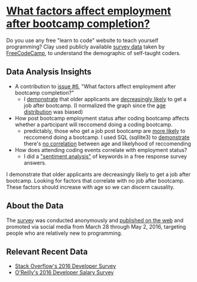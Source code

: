 # [What factors affect employment after bootcamp completion?](https://www.kaggle.com/chessybo/bootcamp-success-vs-age)

Do you use any free "learn to code" website to teach yourself programming? Clay used publicly available [survey data](https://github.com/freeCodeCamp/2016-new-coder-survey) taken by [FreeCodeCamp](https://www.freecodecamp.org/), to understand the demographic of self-taught coders.

## Data Analysis Insights
- A contribution to [issue #6](https://github.com/freeCodeCamp/2016-new-coder-survey/issues/36), "What factors affect employment after bootcamp completion?"
  - I [demonstrate](https://github.com/chessybo/Bootcamp-Survey-Data-Analysis/blob/master/survey_plots.py) that older applicants are [decreasingly likely](https://github.com/chessybo/Bootcamp-Survey-Data-Analysis/blob/master/bootcamp_job_normed.png) to get a job after bootcamp. (I normalized the graph since the [age distribution](https://github.com/chessybo/Bootcamp-Survey-Data-Analysis/blob/master/bootcamp_attendance.png) was biased)
- How post bootcamp employment status after coding bootcamp affects whether a participant will reccomend doing a coding bootcamp.
  - predictably, those who get a job post bootcamp are [more likely](https://github.com/chessybo/Bootcamp-Survey-Data-Analysis/blob/master/jobreccomend.png) to reccomend doing a bootcamp. I used SQL (sqllite3) to [demonstrate](https://github.com/chessybo/Bootcamp-Survey-Data-Analysis/blob/master/post%20bootcamp%20employment%20status%20vs%20bootcamp%20reccomendation.py) there's [no correlation](https://github.com/chessybo/Bootcamp-Survey-Data-Analysis/blob/master/age_sentiment_norm.png) between age and likelyhood of reccomending
- How does attending coding events correlate with employment status?
  - I did a ["sentiment analysis"](https://github.com/chessybo/Bootcamp-Survey-Data-Analysis/blob/master/survey_analysis_(attend%20coding%20events).py) of keywords in a free response survey answers.


I demonstrate that older applicants are decreasingly likely to get a job after bootcamp. Looking for factors that correlate with no job after bootcamp. These factors should increase with age so we can discern causality.


## About the Data
The [survey](https://twitter.com/FreeCodeCamp/status/714930182721679360) was conducted anonymously and [published on the web](https://medium.freecodecamp.org/we-just-launched-the-biggest-ever-survey-of-people-learning-to-code-cac81dadf1ea) and promoted via social media from March 28 through May 2, 2016, targeting people who are relatively new to programming.

## Relevant Recent Data
- [Stack Overflow's 2016 Developer Survey](https://medium.freecodecamp.com/2-out-of-3-developers-are-self-taught-and-other-insights-from-stack-overflow-s-2016-survey-of-50-8cf0ee5d4c21#.yhlo2k5oz)
- [O'Reilly's 2016 Developer Salary Survey](https://medium.freecodecamp.org/5-000-developers-talk-about-their-salaries-d13ddbb17fb8?gi=446485605218#.umwcssab4)
